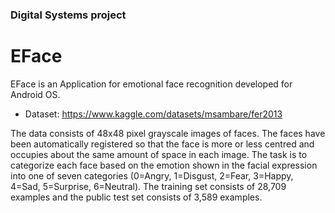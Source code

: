 ### Digital Systems project
# EFace

EFace is an Application for emotional face recognition developed for Android OS.

- Dataset: https://www.kaggle.com/datasets/msambare/fer2013

The data consists of 48x48 pixel grayscale images of faces. The faces have been automatically registered so that the face is more or less centred and occupies about the same amount of space in each image.
The task is to categorize each face based on the emotion shown in the facial expression into one of seven categories (0=Angry, 1=Disgust, 2=Fear, 3=Happy, 4=Sad, 5=Surprise, 6=Neutral). The training set consists of 28,709 examples and the public test set consists of 3,589 examples.

